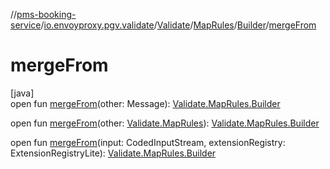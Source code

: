 //[pms-booking-service](../../../../../index.md)/[io.envoyproxy.pgv.validate](../../../index.md)/[Validate](../../index.md)/[MapRules](../index.md)/[Builder](index.md)/[mergeFrom](merge-from.md)

# mergeFrom

[java]\
open fun [mergeFrom](merge-from.md)(other: Message): [Validate.MapRules.Builder](index.md)

open fun [mergeFrom](merge-from.md)(other: [Validate.MapRules](../index.md)): [Validate.MapRules.Builder](index.md)

open fun [mergeFrom](merge-from.md)(input: CodedInputStream, extensionRegistry: ExtensionRegistryLite): [Validate.MapRules.Builder](index.md)